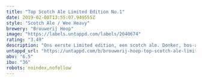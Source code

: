 ```yaml
---
title: "Top Scotch Ale Limited Edition No.1"
date: 2019-02-08T13:55:07.949555Z
style: "Scotch Ale / Wee Heavy"
brewery: "Brouwerij Hoop"
image: "https://labels.untappd.com/labels/2040674"
rating: "3.49"
description: "Ons eerste Limited edition, een scotch ale. Donker, bos-achtig met een kruidig zoetje."
untappd_url: "https://untappd.com/b/brouwerij-hoop-top-scotch-ale-limited-edition-no-1/2040674"
abv: "6.5"
ibu: "36"
robots: noindex,nofollow
---
```

